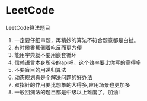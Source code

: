 # LeetCode
LeetCode算法题目

1. 一定要仔细审题，再精妙的算法不符合题意都是白扯。
2. 有时候香蕉倒着吃反而更方便
3. 能用字典就不要用嵌套循环
4. 信赖语言本身所带的api吧，这个效率要比你写的高得多
5. 不要盲目的用递归算法
6. 动态规划真是个解决问题的好办法
7. 双指针的作用要比想象的大得多,应用场景也更加多
8. 一般回溯法的题目都是中级以上难度了，加油!
